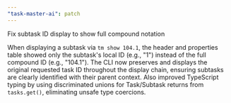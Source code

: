 ```yaml
---
"task-master-ai": patch
---
```


Fix subtask ID display to show full compound notation

When displaying a subtask via `tm show 104.1`, the header and properties table showed only the subtask's local ID (e.g., "1") instead of the full compound ID (e.g., "104.1"). The CLI now preserves and displays the original requested task ID throughout the display chain, ensuring subtasks are clearly identified with their parent context. Also improved TypeScript typing by using discriminated unions for Task/Subtask returns from `tasks.get()`, eliminating unsafe type coercions.
